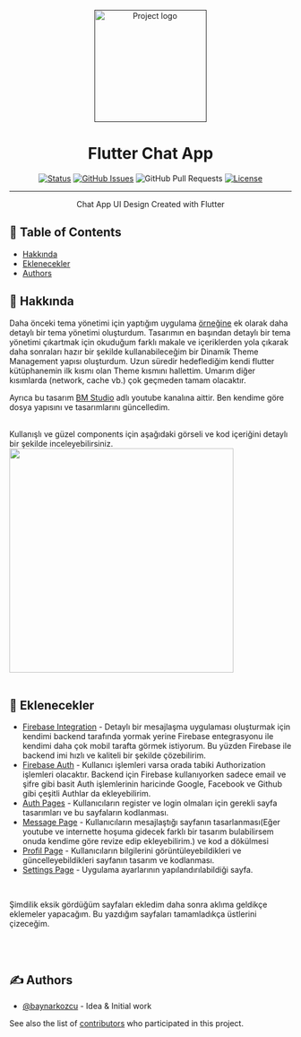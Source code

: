 <p align="center">
  <a href="" rel="noopener">
 <img width=200px height=200px src="https://user-images.githubusercontent.com/61154446/179361518-8716566b-9c28-439b-bce8-6f82d8f72a41.svg" alt="Project logo"></a>
</p>

<h1 align="center"><b>Flutter Chat App</b></h1>

<div align="center">

[![Status](https://img.shields.io/badge/status-active-success.svg)]()
[![GitHub Issues](https://img.shields.io/github/issues/baynarkozcu/flutter_chat_app_design)](https://github.com/baynarkozcu/flutter_chat_app_design/issues)
![GitHub Pull Requests](https://img.shields.io/github/issues-pr/baynarkozcu/flutter_chat_app_design)
[![License](https://img.shields.io/github/license/baynarkozcu/flutter_chat_app_design)](LICENSE)

</div>

---

<p align="center"> Chat App UI Design Created with Flutter
    <br> 
</p>

## 📝 Table of Contents

- [Hakkında](#about)
- [Eklenecekler](#todos)
- [Authors](#authors)

## 🧐 Hakkında <a name = "about"></a>

Daha önceki tema yönetimi için yaptığım uygulama [örneğine](#https://github.com/baynarkozcu/flutter_shop_app_design) ek olarak daha detaylı bir tema yönetimi oluşturdum. Tasarımın en başından detaylı bir tema yönetimi çıkartmak için okuduğum farklı makale ve içeriklerden yola çıkarak daha sonraları hazır bir şekilde kullanabileceğim bir Dinamik Theme Management yapısı oluşturdum. Uzun süredir hedeflediğim kendi flutter kütüphanemin ilk kısmı olan Theme kısmını hallettim. Umarım diğer kısımlarda (network, cache vb.) çok geçmeden tamam olacaktır. 

Ayrıca bu tasarım [BM Studio](#https://www.youtube.com/channel/UC7vfizO44OTBJuqNaE6fMYg) adlı youtube kanalına aittir. Ben kendime göre dosya yapısını ve tasarımlarını güncelledim.

<br>
Kullanışlı ve güzel components için aşağıdaki görseli ve kod içeriğini detaylı bir şekilde inceleyebilirsiniz.

<br>

<img src="https://user-images.githubusercontent.com/61154446/180652557-5e839b33-4793-47e4-b2da-b00cfa084f6e.png" width="400">

<br>
<br>

## 🏁 Eklenecekler <a name = "todos"></a>

- [Firebase Integration](https://github.com/baynarkozcu) - Detaylı bir mesajlaşma uygulaması oluşturmak için kendimi backend tarafında yormak yerine Firebase entegrasyonu ile kendimi daha çok mobil tarafta görmek istiyorum. Bu yüzden Firebase ile backend imi hızlı ve kaliteli bir şekilde çözebilirim.
- [Firebase Auth](https://github.com/baynarkozcu) - Kullanıcı işlemleri varsa orada tabiki Authorization işlemleri olacaktır. Backend için Firebase kullanıyorken sadece email ve şifre gibi basit Auth işlemlerinin haricinde Google, Facebook ve Github gibi çeşitli Authlar da ekleyebilirim.
- [Auth Pages](https://github.com/baynarkozcu) - Kullanıcıların register ve login olmaları için gerekli sayfa tasarımları ve bu sayfaların kodlanması.
- [Message Page](https://github.com/baynarkozcu) - Kullanıcıların mesajlaştığı sayfanın tasarlanması(Eğer youtube ve internette hoşuma gidecek farklı bir tasarım bulabilirsem onuda kendime göre revize edip ekleyebilirim.) ve kod a dökülmesi
- [Profil Page](https://github.com/baynarkozcu) - Kullanıcıların bilgilerini görüntüleyebildikleri ve güncelleyebildikleri sayfanın tasarım ve kodlanması.
- [Settings Page](https://github.com/baynarkozcu) - Uygulama ayarlarının yapılandırılabildiği sayfa.

<br>

Şimdilik eksik gördüğüm sayfaları ekledim daha sonra aklıma geldikçe eklemeler yapacağım. Bu yazdığım sayfaları tamamladıkça üstlerini çizeceğim.


<br>
<br>



## ✍️ Authors <a name = "authors"></a>

- [@baynarkozcu](https://github.com/baynarkozcu) - Idea & Initial work

See also the list of [contributors](https://github.com/baynarkozcu/flutter_chat_app_design) who participated in this project.

